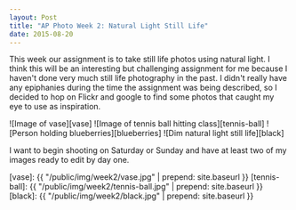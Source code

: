```yaml
---
layout: Post
title: "AP Photo Week 2: Natural Light Still Life"
date: 2015-08-20
---
```


 

This week our assignment is to take still life photos using natural
light. I think this will be an interesting but challenging assignment
for me because I haven't done very much still life photography in the
past. I didn't really have any epiphanies during the time the
assignment was being described, so I decided to hop on Flickr and google
to find some photos that caught my eye to use as inspiration.

![Image of vase][vase]
![Image of tennis ball hitting class][tennis-ball]
![Person holding blueberries][blueberries]
![Dim natural light still life][black]

I want to begin shooting on Saturday or Sunday and have at least two of my images
ready to edit by day one.

[vase]: {{ "/public/img/week2/vase.jpg" | prepend: site.baseurl }}
[tennis-ball]: {{ "/public/img/week2/tennis-ball.jpg" | prepend: site.baseurl }}
[black]: {{ "/public/img/week2/black.jpg" | prepend: site.baseurl }}
